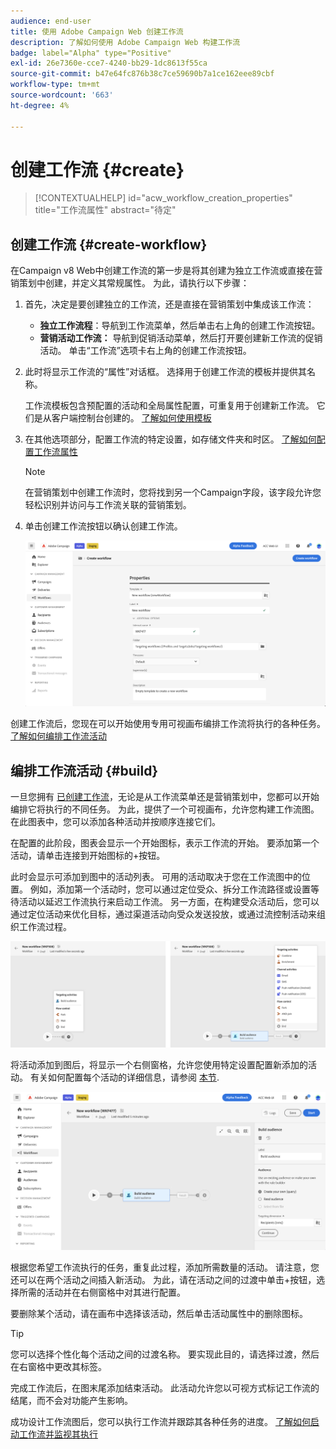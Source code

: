 ```yaml
---
audience: end-user
title: 使用 Adobe Campaign Web 创建工作流
description: 了解如何使用 Adobe Campaign Web 构建工作流
badge: label="Alpha" type="Positive"
exl-id: 26e7360e-cce7-4240-bb29-1dc8613f55ca
source-git-commit: b47e64fc876b38c7ce59690b7a1ce162eee89cbf
workflow-type: tm+mt
source-wordcount: '663'
ht-degree: 4%

---
```



# 创建工作流 {#create}

>[!CONTEXTUALHELP]
>id="acw_workflow_creation_properties"
>title="工作流属性"
>abstract="待定"

## 创建工作流 {#create-workflow}

在Campaign v8 Web中创建工作流的第一步是将其创建为独立工作流或直接在营销策划中创建，并定义其常规属性。 为此，请执行以下步骤：

1. 首先，决定是要创建独立的工作流，还是直接在营销策划中集成该工作流：

   * **独立工作流程**：导航到工作流菜单，然后单击右上角的创建工作流按钮。
   * **营销活动工作流：** 导航到促销活动菜单，然后打开要创建新工作流的促销活动。 单击“工作流”选项卡右上角的创建工作流按钮。

1. 此时将显示工作流的“属性”对话框。 选择用于创建工作流的模板并提供其名称。

   工作流模板包含预配置的活动和全局属性配置，可重复用于创建新工作流。 它们是从客户端控制台创建的。 [了解如何使用模板](https://experienceleague.adobe.com/docs/campaign/automation/workflows/introduction/build-a-workflow.html#workflow-templates)

1. 在其他选项部分，配置工作流的特定设置，如存储文件夹和时区。 [了解如何配置工作流属性](workflow-settings.md)

   >[!NOTE]
   >
   >在营销策划中创建工作流时，您将找到另一个Campaign字段，该字段允许您轻松识别并访问与工作流关联的营销策划。

1. 单击创建工作流按钮以确认创建工作流。

   ![](assets/workflow-create.png)

创建工作流后，您现在可以开始使用专用可视画布编排工作流将执行的各种任务。 [了解如何编排工作流活动](#build)

## 编排工作流活动 {#build}

一旦您拥有 [已创建工作流](create-workflow.md)，无论是从工作流菜单还是营销策划中，您都可以开始编排它将执行的不同任务。 为此，提供了一个可视画布，允许您构建工作流图。 在此图表中，您可以添加各种活动并按顺序连接它们。

在配置的此阶段，图表会显示一个开始图标，表示工作流的开始。 要添加第一个活动，请单击连接到开始图标的+按钮。

此时会显示可添加到图中的活动列表。 可用的活动取决于您在工作流图中的位置。 例如，添加第一个活动时，您可以通过定位受众、拆分工作流路径或设置等待活动以延迟工作流执行来启动工作流。 另一方面，在构建受众活动后，您可以通过定位活动来优化目标，通过渠道活动向受众发送投放，或通过流控制活动来组织工作流过程。

![](assets/workflow-start.png)

将活动添加到图后，将显示一个右侧窗格，允许您使用特定设置配置新添加的活动。 有关如何配置每个活动的详细信息，请参阅 [本节](workflow-activities.md).

![](assets/workflow-configure-activities.png)

根据您希望工作流执行的任务，重复此过程，添加所需数量的活动。 请注意，您还可以在两个活动之间插入新活动。 为此，请在活动之间的过渡中单击+按钮，选择所需的活动并在右侧窗格中对其进行配置。

要删除某个活动，请在画布中选择该活动，然后单击活动属性中的删除图标。

>[!TIP]
>
>您可以选择个性化每个活动之间的过渡名称。 要实现此目的，请选择过渡，然后在右窗格中更改其标签。

完成工作流后，在图末尾添加结束活动。 此活动允许您以可视方式标记工作流的结尾，而不会对功能产生影响。

成功设计工作流图后，您可以执行工作流并跟踪其各种任务的进度。 [了解如何启动工作流并监视其执行](start-monitor-workflows.md)
